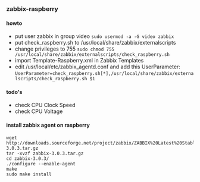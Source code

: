 ### zabbix-raspberry

#### howto
  * put user zabbix in group video `sudo usermod -a -G video zabbix`
  * put check_raspberry.sh to /usr/local/share/zabbix/externalscripts
  * change privileges to 755 `sudo chmod 755 /usr/local/share/zabbix/externalscripts/check_raspberry.sh`
  * import Template-Raspberry.xml in Zabbix Templates
  * edit /usr/local/etc/zabbix_agentd.conf and add this UserParameter: `UserParameter=check_raspberry.sh[*],/usr/local/share/zabbix/externalscripts/check_raspberry.sh $1`

#### todo's
  * check CPU Clock Speed
  * check CPU Voltage

#### install zabbix agent on raspberry
```
wget http://downloads.sourceforge.net/project/zabbix/ZABBIX%20Latest%20Stable/3.0.3/zabbix-3.0.3.tar.gz
tar -xvzf zabbix-3.0.3.tar.gz
cd zabbix-3.0.3/
./configure --enable-agent
make
sudo make install
```
